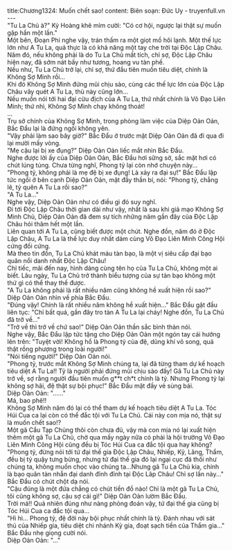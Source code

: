 title:Chương1324: Muốn chết sao!
content:
Biên soạn: Đức Uy - truyenfull.vn<br>---<br>"Tu La Chủ à?" Kỷ Hoàng khẽ mỉm cười: "Có cơ hội, ngược lại thật sự muốn gặp hắn một lần."<br>Một bên, Đoạn Phi nghe vậy, trán thấm ra một giọt mồ hôi lạnh. Một thế lực lớn như A Tu La, quả thực là có khả năng một tay che trời tại Độc Lập Châu.<br>Năm đó, nếu không phải là do Tu La Chủ mất tích, chỉ sợ, Độc Lập Châu hiện nay, đã sớm nát bấy như tương, hoang vu tàn phế.<br>Nếu như, Tu La Chủ trở lại, chỉ sợ, thứ đầu tiên muốn tiêu diệt, chính là Không Sợ Minh rồi...<br>Khi đó Không Sợ Minh đứng mũi chịu sào, cùng các thế lực lớn của Độc Lập Châu vây quét A Tu La, thù này cũng lớn...<br>Nếu muốn nói tới hai đại cừu địch của A Tu La, thứ nhất chính là Võ Đạo Liên Minh; thứ nhì, Không Sợ Minh chạy không thoát!<br>...<br>Trụ sở chính của Không Sợ Minh, trong phòng làm việc của Diệp Oản Oản, Bắc Đẩu lại là đứng ngồi không yên.<br>"Vậy phải làm sao bây giờ?" Bắc Đẩu ở trước mặt Diệp Oản Oản đã đi qua đi lại mười mấy vòng.<br>"Mẹ cậu lại bị xe đụng?" Diệp Oản Oản liếc mắt nhìn Bắc Đẩu.<br>Nghe được lời ấy của Diệp Oản Oản, Bắc Đẩu hơi sững sờ, sắc mặt hơi có chút lúng túng. Chưa từng nghĩ, Phong tỷ lại còn nhớ chuyện này...<br>"Phong tỷ, không phải là mẹ đệ bị xe đụng! Là xảy ra đại sự!" Bắc Đẩu lập tức ngồi ở bên cạnh Diệp Oản Oản, mặt đầy thần bí, nói: "Phong tỷ, chẳng lẽ, tỷ quên A Tu La rồi sao?"<br>"A Tu La..."<br>Nghe vậy, Diệp Oản Oản như có điều gì đó suy nghĩ.<br>Đi tới Độc Lập Châu thời gian dài như vậy, nhất là sau khi giả mạo Không Sợ Minh Chủ, Diệp Oản Oản đã đem sự tích những năm gần đây của Độc Lập Châu hỏi thăm hết một lần.<br>Liên quan tới A Tu La, cũng biết được một chút. Nghe đồn, năm đó ở Độc Lập Châu, A Tu La là thế lực duy nhất dám cùng Võ Đạo Liên Minh Công Hội cứng đối cứng.<br>Mà theo tin đồn, Tu La Chủ khát máu tàn bạo, là một vị siêu cấp đại bạo quân nổi danh nhất Độc Lập Châu!<br>Chỉ tiếc, mãi đến nay, hình dáng cùng tên họ của Tu La Chủ, không một ai biết. Lâu ngày, Tu La Chủ trở thành biểu tượng của sự tàn bạo không một thứ gì có thể thay thế được.<br>"A Tu La không phải là rất nhiều năm cũng không hề xuất hiện rồi sao?" Diệp Oản Oản nhìn về phía Bắc Đẩu.<br>"Đúng vậy! Chính là rất nhiều năm không hề xuất hiện..." Bắc Đẩu gật đầu liên tục: "Chỉ bất quá, gần đây tro tàn A Tu La lại cháy! Nghe đồn, Tu La Chủ đã trở về..."<br>"Trở về thì trở về chứ sao!" Diệp Oản Oản thần sắc bình thản nói.<br>Nghe vậy, Bắc Đẩu lập tức tặng cho Diệp Oản Oản một ngón tay cái hướng lên trên: "Tuyệt vời! Không hổ là Phong tỷ của đệ, dũng khí vô song, quả thật rồng phượng trong loài người!"<br>"Nói tiếng người!" Diệp Oản Oản nói.<br>"Phong tỷ, trước mắt Không Sợ Minh chúng ta, lại đã từng tham dự kế hoạch tiêu diệt A Tu La!! Tỷ là người phải đứng mũi chịu sào đấy! Gã Tu La Chủ này trở về, sợ rằng người đầu tiên muốn g**t ch*t chính là tỷ. Nhưng Phong tỷ lại không sợ hãi, đệ thật sự bội phục!" Bắc Đẩu mặt đầy vẻ sùng bái.<br>Diệp Oản Oản: "……"<br>Má, bao phê!!<br>Không Sợ Minh năm đó lại có thể tham dự kế hoạch tiêu diệt A Tu La. Tóc Húi Cua ca lại còn có thể đắc tội với Tu La Chủ. Cái này con mịa nó, thật sự là muốn chết sao!?<br>Một gã Cẩu Tạp Chủng thôi còn chưa đủ, vậy mà con mịa nó lại xuất hiện thêm một gã Tu La Chủ, chờ qua mấy ngày nữa có phải là hội trưởng Võ Đạo Liên Minh Công Hội cũng đều bị Tóc Húi Cua ca đắc tội qua hay không?<br>"Phong tỷ, đừng nói tới tứ đại thế gia Độc Lập Châu, Nhiếp, Kỷ, Lăng, Thẩm, đều bị tỷ quậy tưng bừng, nhưng tứ đại thế gia đó lại ngại cục đá thối như chúng ta, không muốn chọc vào chúng ta...Nhưng gã Tu La Chủ kia, chính là bạo quân tàn nhẫn đại danh đỉnh đỉnh tại Độc Lâp Châu! Chỉ sợ lần này..." Bắc Đẩu có chút chột dạ nói.<br>"Cậu đúng là một đứa chẳng có chút tiền đồ nào! Chỉ là một gã Tu La Chủ, tôi cũng không sợ, cậu sợ cái gì!" Diệp Oản Oản lườm Bắc Đẩu.<br>Trời má!! Quả nhiên đúng như nàng phỏng đoán vậy, tứ đại thế gia cũng bị Tóc Húi Cua ca đắc tội qua...<br>"Hì hì... Phong tỷ, đệ đời này bội phục nhất chính là tỷ. Đánh nhau với sát thủ của Nhiếp gia, tiêu diệt chi nhánh Kỷ gia, đoạt sạch tiền của Thẩm gia..." Bắc Đẩu nhẹ giọng cười nói.<br>Diệp Oản Oản: "..."